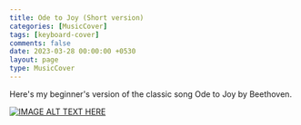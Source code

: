 ```yaml
--- 
title: Ode to Joy (Short version)
categories: [MusicCover]
tags: [keyboard-cover]
comments: false
date: 2023-03-28 00:00:00 +0530
layout: page
type: MusicCover
---
```


Here's my beginner's version of the classic song Ode to Joy by Beethoven.

[![IMAGE ALT TEXT HERE](https://img.youtube.com/vi/yNwC4E_Pshc/0.jpg)](https://youtube.com/shorts/yNwC4E_Pshc)
